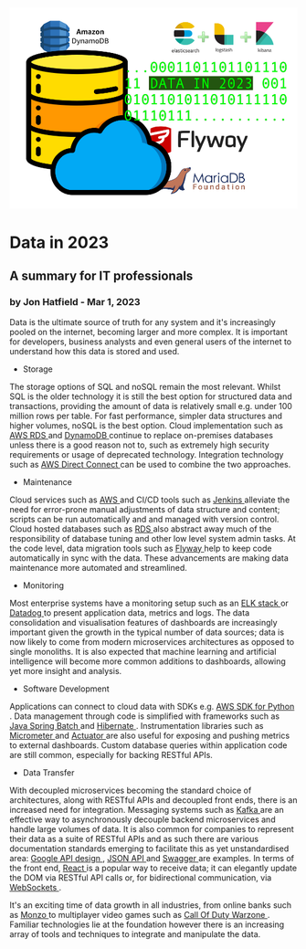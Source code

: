 ![alt text](../images/data-in-2023-icon.png)

# Data in 2023
## A summary for IT professionals
### by Jon Hatfield - Mar 1, 2023

<p>
Data is the ultimate source of truth for any system and it's increasingly pooled on the internet, 
becoming larger and more complex. It is important for developers, business analysts and even general 
users of the internet to understand how this data is stored and used.
</p>

- Storage
<p>
The storage options of SQL and noSQL remain the most relevant. Whilst SQL is the older technology it is 
still the best option for structured data and transactions, providing the amount of data is relatively 
small e.g. under 100 million rows per table. For fast performance, simpler data structures and higher 
volumes, noSQL is the best option. Cloud implementation such as
<a href="https://aws.amazon.com/rds/">
AWS RDS
</a>
and
<a href="https://aws.amazon.com/dynamodb/">
DynamoDB
</a>
continue to
replace on-premises databases unless there is a good reason not to, such as extremely high security requirements 
or usage of deprecated technology. Integration technology such as
<a href="https://aws.amazon.com/directconnect/">
AWS Direct Connect
</a>
can be used to combine
the two approaches.
</p>

- Maintenance
<p>
Cloud services such as
<a href="https://aws.amazon.com/">
AWS
</a>
and CI/CD tools such as
<a href="https://www.jenkins.io/">
Jenkins
</a>
alleviate the need for error-prone manual adjustments of
data structure and content; scripts can be run automatically and and managed with version control. Cloud hosted 
databases such as
<a href="https://aws.amazon.com/rds/">
RDS
</a>
also abstract away much of the responsibility of database tuning and other low level 
system admin tasks. At the code level, data migration tools such as
<a href="https://flywaydb.org/">
Flyway
</a>
help to keep code automatically in sync 
with the data. These advancements are making data maintenance more automated and streamlined.
</p>

- Monitoring
<p>
Most enterprise systems have a monitoring setup such as an
<a href="https://www.elastic.co/what-is/elk-stack">
ELK stack
</a>
or
<a href="https://www.datadoghq.com/">
Datadog
</a>
to present application data, metrics and logs. The data consolidation and visualisation features of dashboards are
increasingly important given the growth in the typical number of data sources; data is now likely to come from modern
microservices architectures as opposed to single monoliths. It is also expected that machine learning
and artificial intelligence will become more common additions to dashboards, allowing yet more insight and analysis.
</p>

- Software Development
<p>
Applications can connect to cloud data with SDKs e.g.
<a href="https://aws.amazon.com/sdk-for-python/">
AWS SDK for Python
</a>
. Data management through code is simplified with frameworks such as
<a href="https://spring.io/batch">
Java Spring Batch
</a>
and
<a href="https://hibernate.org/">
Hibernate
</a>
. Instrumentation libraries such as
<a href="https://micrometer.io/">
Micrometer
</a>
and
<a href="https://docs.spring.io/spring-boot/docs/current/reference/htmlsingle/#actuator">
Actuator
</a>
are also useful for exposing and pushing metrics to external dashboards. Custom database queries within
application code are still common, especially for backing RESTful APIs.
</p>

- Data Transfer
<p>
With decoupled microservices becoming the standard choice of architectures, along with RESTful APIs and decoupled
front ends, there is an increased need for integration. Messaging systems such as
<a href="https://kafka.apache.org/">
Kafka
</a>
are an effective way to asynchronously decouple backend microservices and handle large volumes of data. It is also common for companies 
to represent their data as a suite of RESTful APIs and as such there are various documentation standards emerging to
facilitate this as yet unstandardised area:
<a href="https://cloud.google.com/apis/design">
Google API design
</a>
, 
<a href="https://jsonapi.org/">
JSON API
</a>
and
<a href="https://swagger.io/solutions/api-documentation/">
Swagger
</a>
are examples. In terms of the front end,
<a href="https://reactjs.org/">
React
</a>
is a popular way to receive data; it can elegantly update the DOM via RESTful API calls or, for bidirectional communication, via
<a href="https://socket.io/">
WebSockets
</a>
.
</p>

It's an exciting time of data growth in all industries, from online banks such as
<a href="https://monzo.com/">
Monzo
</a>
to multiplayer video games such as
<a href="https://www.callofduty.com/uk/en/warzone">
Call Of Duty Warzone
</a>
. Familiar technologies lie at the foundation however there is an 
increasing array of tools and techniques to integrate and manipulate the data.